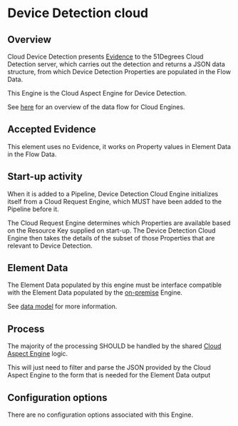 # Device Detection cloud

## Overview

Cloud Device Detection presents [Evidence](../../pipeline-specification/features/evidence.md)
to the 51Degrees Cloud Detection server, which carries out the detection
and returns a JSON data structure, from which Device Detection Properties
are populated in the Flow Data.

This Engine is the Cloud Aspect Engine for Device Detection.

See [here](../../../pipeline-specification/part3/pipeline-elements/cloud-request-engine.md)
for an overview of the data flow for Cloud Engines.

## Accepted Evidence

This element uses no Evidence, it works on Property values in Element Data
in the Flow Data.

## Start-up activity

When it is added to a Pipeline, Device Detection Cloud Engine initializes
itself from a Cloud Request Engine, which MUST have been added to the Pipeline
before it.

The Cloud Request Engine determines which Properties are available
based on the Resource Key supplied on start-up. The Device Detection Cloud Engine
then takes the details of the subset of those Properties that are relevant to
Device Detection.

## Element Data

The Element Data populated by this engine must be interface compatible with
the Element Data populated by the [on-premise](device-detection-on-premise.md)
Engine.

See [data model](../data-model.md) for more information.

## Process

The majority of the processing SHOULD be handled by the shared
[Cloud Aspect Engine](../../pipeline-specification/part3/pipeline-elements/cloud-aspect-engine.md#processing)
logic.

This will just need to filter and parse the JSON provided by the Cloud Aspect
Engine to the form that is needed for the Element Data output

## Configuration options

There are no configuration options associated with this Engine.
